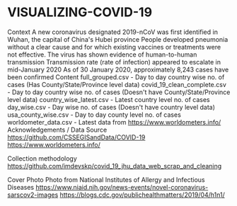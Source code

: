 # VISUALIZING-COVID-19
Context
A new coronavirus designated 2019-nCoV was first identified in Wuhan, the capital of China's Hubei province
People developed pneumonia without a clear cause and for which existing vaccines or treatments were not effective.
The virus has shown evidence of human-to-human transmission
Transmission rate (rate of infection) appeared to escalate in mid-January 2020
As of 30 January 2020, approximately 8,243 cases have been confirmed
Content
full_grouped.csv - Day to day country wise no. of cases (Has County/State/Province level data)
covid_19_clean_complete.csv - Day to day country wise no. of cases (Doesn't have County/State/Province level data)
country_wise_latest.csv - Latest country level no. of cases
day_wise.csv - Day wise no. of cases (Doesn't have country level data)
usa_county_wise.csv - Day to day county level no. of cases
worldometer_data.csv - Latest data from https://www.worldometers.info/
Acknowledgements / Data Source
https://github.com/CSSEGISandData/COVID-19
https://www.worldometers.info/

Collection methodology
https://github.com/imdevskp/covid_19_jhu_data_web_scrap_and_cleaning

Cover Photo
Photo from National Institutes of Allergy and Infectious Diseases
https://www.niaid.nih.gov/news-events/novel-coronavirus-sarscov2-images
https://blogs.cdc.gov/publichealthmatters/2019/04/h1n1/

